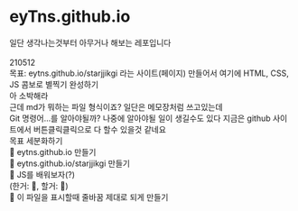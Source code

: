 # eyTns.github.io

일단 생각나는것부터 아무거나 해보는 레포입니다
<br><br>
210512
<br>
목표: eytns.github.io/starjjikgi 라는 사이트(페이지) 만들어서 여기에 HTML, CSS, JS 콤보로 별찍기 완성하기
<br>
아 소박해라
<br>
근데 md가 뭐하는 파일 형식이죠? 일단은 메모장처럼 쓰고있는데
<br>
Git 명령어...를 알아야될까? 나중에 알아야될 일이 생길수도 있다 지금은 github 사이트에서 버튼클릭클릭으로 다 할수 있을것 같네요
<br>
목표 세분화하기
<br>
🌟 eytns.github.io 만들기
<br>
🎯 eytns.github.io/starjjikgi 만들기
<br>
🎯 JS를 배워보자(?)
<br>
(한거: 🌟, 할거: 🎯)
<br>
🎯 이 파일을 표시할때 줄바꿈 제대로 되게 만들기
<br>





